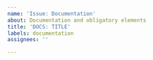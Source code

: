 ```yaml
---
name: 'Issue: Documentation'
about: Documentation and obligatory elements
title: 'DOCS: TITLE'
labels: documentation
assignees: ''

---
```



